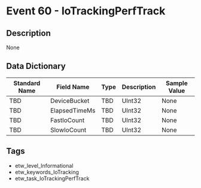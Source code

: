 # Event 60 - IoTrackingPerfTrack

## Description
None

## Data Dictionary
|Standard Name|Field Name|Type|Description|Sample Value|
|---|---|---|---|---|
|TBD|DeviceBucket|TBD|UInt32|None|None|
|TBD|ElapsedTimeMs|TBD|UInt32|None|None|
|TBD|FastIoCount|TBD|UInt32|None|None|
|TBD|SlowIoCount|TBD|UInt32|None|None|

## Tags
* etw_level_Informational
* etw_keywords_IoTracking
* etw_task_IoTrackingPerfTrack